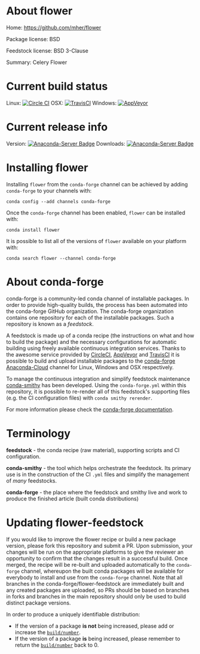 About flower
============

Home: https://github.com/mher/flower

Package license: BSD

Feedstock license: BSD 3-Clause

Summary: Celery Flower



Current build status
====================

Linux: [![Circle CI](https://circleci.com/gh/conda-forge/flower-feedstock.svg?style=shield)](https://circleci.com/gh/conda-forge/flower-feedstock)
OSX: [![TravisCI](https://travis-ci.org/conda-forge/flower-feedstock.svg?branch=master)](https://travis-ci.org/conda-forge/flower-feedstock)
Windows: [![AppVeyor](https://ci.appveyor.com/api/projects/status/github/conda-forge/flower-feedstock?svg=True)](https://ci.appveyor.com/project/conda-forge/flower-feedstock/branch/master)

Current release info
====================
Version: [![Anaconda-Server Badge](https://anaconda.org/conda-forge/flower/badges/version.svg)](https://anaconda.org/conda-forge/flower)
Downloads: [![Anaconda-Server Badge](https://anaconda.org/conda-forge/flower/badges/downloads.svg)](https://anaconda.org/conda-forge/flower)

Installing flower
=================

Installing `flower` from the `conda-forge` channel can be achieved by adding `conda-forge` to your channels with:

```
conda config --add channels conda-forge
```

Once the `conda-forge` channel has been enabled, `flower` can be installed with:

```
conda install flower
```

It is possible to list all of the versions of `flower` available on your platform with:

```
conda search flower --channel conda-forge
```


About conda-forge
=================

conda-forge is a community-led conda channel of installable packages.
In order to provide high-quality builds, the process has been automated into the
conda-forge GitHub organization. The conda-forge organization contains one repository
for each of the installable packages. Such a repository is known as a *feedstock*.

A feedstock is made up of a conda recipe (the instructions on what and how to build
the package) and the necessary configurations for automatic building using freely
available continuous integration services. Thanks to the awesome service provided by
[CircleCI](https://circleci.com/), [AppVeyor](http://www.appveyor.com/)
and [TravisCI](https://travis-ci.org/) it is possible to build and upload installable
packages to the [conda-forge](https://anaconda.org/conda-forge)
[Anaconda-Cloud](http://docs.anaconda.org/) channel for Linux, Windows and OSX respectively.

To manage the continuous integration and simplify feedstock maintenance
[conda-smithy](http://github.com/conda-forge/conda-smithy) has been developed.
Using the ``conda-forge.yml`` within this repository, it is possible to re-render all of
this feedstock's supporting files (e.g. the CI configuration files) with ``conda smithy rerender``.

For more information please check the [conda-forge documentation](https://conda-forge.org/docs/).

Terminology
===========

**feedstock** - the conda recipe (raw material), supporting scripts and CI configuration.

**conda-smithy** - the tool which helps orchestrate the feedstock.
                   Its primary use is in the construction of the CI ``.yml`` files
                   and simplify the management of *many* feedstocks.

**conda-forge** - the place where the feedstock and smithy live and work to
                  produce the finished article (built conda distributions)


Updating flower-feedstock
=========================

If you would like to improve the flower recipe or build a new
package version, please fork this repository and submit a PR. Upon submission,
your changes will be run on the appropriate platforms to give the reviewer an
opportunity to confirm that the changes result in a successful build. Once
merged, the recipe will be re-built and uploaded automatically to the
`conda-forge` channel, whereupon the built conda packages will be available for
everybody to install and use from the `conda-forge` channel.
Note that all branches in the conda-forge/flower-feedstock are
immediately built and any created packages are uploaded, so PRs should be based
on branches in forks and branches in the main repository should only be used to
build distinct package versions.

In order to produce a uniquely identifiable distribution:
 * If the version of a package **is not** being increased, please add or increase
   the [``build/number``](http://conda.pydata.org/docs/building/meta-yaml.html#build-number-and-string).
 * If the version of a package **is** being increased, please remember to return
   the [``build/number``](http://conda.pydata.org/docs/building/meta-yaml.html#build-number-and-string)
   back to 0.